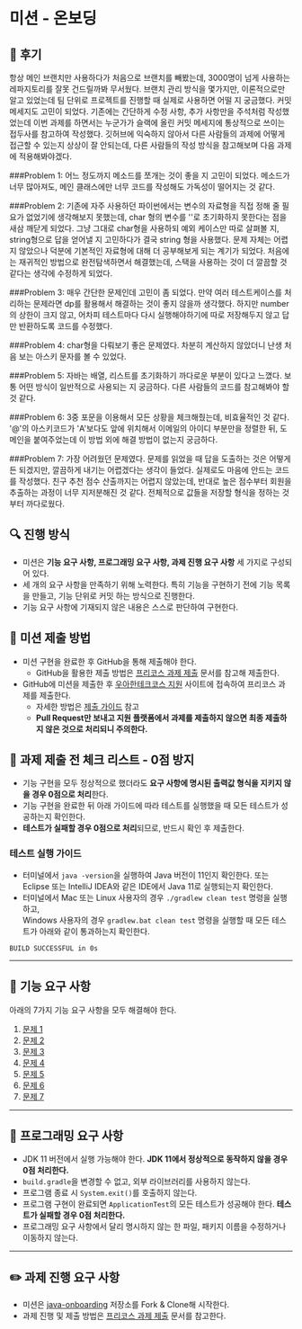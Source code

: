 # 미션 - 온보딩

## 👊 후기 

항상 메인 브랜치만 사용하다가 처음으로 브랜치를 빼봤는데, 3000명이 넘게 사용하는 레파지토리를 잘못 건드릴까봐 무서웠다. 
브랜치 관리 방식을 몇가지만, 이론적으로만 알고 있었는데 팀 단위로 프로젝트를 진행할 때 실제로 사용하면 어떨 지 궁금했다.
커밋 메세지도 고민이 되었다. 기존에는 간단하게 수정 사항, 추가 사항만을 주석처럼 작성했었는데 이번 과제를 하면서는 누군가가 슬랙에 올린 커밋 메세지에 통상적으로 쓰이는 접두사를 참고하여 작성했다. 
깃허브에 익숙하지 않아서 다른 사람들의 과제에 어떻게 접근할 수 있는지 상상이 잘 안되는데, 다른 사람들의 작성 방식을 참고해보며 다음 과제에 적용해봐야겠다.

###Problem 1: 
어느 정도까지 메소드를 쪼개는 것이 좋을 지 고민이 되었다. 
메소드가 너무 많아져도, 메인 클래스에만 너무 코드를 작성해도 가독성이 떨어지는 것 같다.

###Problem 2: 
기존에 자주 사용하던 파이썬에서는 변수의 자료형을 직접 정해 줄 필요가 없었기에 생각해보지 못했는데, char 형의 변수를 ''로 초기화하지 못한다는 점을 새삼 깨닫게 되었다. 
그냥 그대로 char형을 사용하되 예외 케이스만 따로 살펴볼 지, string형으로 답을 얻어낼 지 고민하다가 결국 string 형을 사용했다. 
문제 자체는 어렵지 않았으나 덕분에 기본적인 자료형에 대해 더 공부해보게 되는 계기가 되었다. 
처음에는 재귀적인 방법으로 완전탐색하면서 해결했는데, 스택을 사용하는 것이 더 깔끔할 것 같다는 생각에 수정하게 되었다.

###Problem 3: 
매우 간단한 문제인데 고민이 좀 되었다. 
만약 여러 테스트케이스를 처리하는 문제라면 dp를 활용해서 해결하는 것이 좋지 않을까 생각했다. 
하지만 number의 상한이 크지 않고, 어차피 테스트마다 다시 실행해야하기에 따로 저장해두지 않고 답만 반환하도록 코드를 수정했다.

###Problem 4: 
char형을 다뤄보기 좋은 문제였다. 차분히 계산하지 않았더니 난생 처음 보는 아스키 문자를 볼 수 있었다.

###Problem 5: 
자바는 배열, 리스트를 초기화하기 까다로운 부분이 있다고 느꼈다. 
보통 어떤 방식이 일반적으로 사용되는 지 궁금하다. 다른 사람들의 코드를 참고해봐야 할 것 같다.

###Problem 6: 
3중 포문을 이용해서 모든 상황을 체크해줬는데, 비효율적인 것 같다. 
'@'의 아스키코드가 'A'보다도 앞에 위치해서 이메일의 아이디 부분만을 정렬한 뒤, 도메인을 붙여주었는데 이 방법 외에 해결 방법이 없는지 궁금하다.

###Problem 7: 
가장 어려웠던 문제였다. 문제를 읽었을 때 답을 도출하는 것은 어떻게든 되겠지만, 깔끔하게 내기는 어렵겠다는 생각이 들었다. 
실제로도 마음에 안드는 코드를 작성했다. 
친구 추천 점수 산출까지는 어렵지 않았는데, 반대로 높은 점수부터 회원을 추출하는 과정이 너무 지저분해진 것 같다. 
전체적으로 값들을 저장할 형식을 정하는 것부터 까다로웠다.


## 🔍 진행 방식

- 미션은 **기능 요구 사항, 프로그래밍 요구 사항, 과제 진행 요구 사항** 세 가지로 구성되어 있다.
- 세 개의 요구 사항을 만족하기 위해 노력한다. 특히 기능을 구현하기 전에 기능 목록을 만들고, 기능 단위로 커밋 하는 방식으로 진행한다.
- 기능 요구 사항에 기재되지 않은 내용은 스스로 판단하여 구현한다.

## 📮 미션 제출 방법

- 미션 구현을 완료한 후 GitHub을 통해 제출해야 한다.
    - GitHub을 활용한 제출 방법은 [프리코스 과제 제출](https://github.com/woowacourse/woowacourse-docs/tree/master/precourse) 문서를 참고해
      제출한다.
- GitHub에 미션을 제출한 후 [우아한테크코스 지원](https://apply.techcourse.co.kr) 사이트에 접속하여 프리코스 과제를 제출한다.
    - 자세한 방법은 [제출 가이드](https://github.com/woowacourse/woowacourse-docs/tree/master/precourse#제출-가이드) 참고
    - **Pull Request만 보내고 지원 플랫폼에서 과제를 제출하지 않으면 최종 제출하지 않은 것으로 처리되니 주의한다.**

## 🚨 과제 제출 전 체크 리스트 - 0점 방지

- 기능 구현을 모두 정상적으로 했더라도 **요구 사항에 명시된 출력값 형식을 지키지 않을 경우 0점으로 처리**한다.
- 기능 구현을 완료한 뒤 아래 가이드에 따라 테스트를 실행했을 때 모든 테스트가 성공하는지 확인한다.
- **테스트가 실패할 경우 0점으로 처리**되므로, 반드시 확인 후 제출한다.

### 테스트 실행 가이드

- 터미널에서 `java -version`을 실행하여 Java 버전이 11인지 확인한다. 또는 Eclipse 또는 IntelliJ IDEA와 같은 IDE에서 Java 11로 실행되는지 확인한다.
- 터미널에서 Mac 또는 Linux 사용자의 경우 `./gradlew clean test` 명령을 실행하고,   
  Windows 사용자의 경우  `gradlew.bat clean test` 명령을 실행할 때 모든 테스트가 아래와 같이 통과하는지 확인한다.

```
BUILD SUCCESSFUL in 0s
```

---

## 🚀 기능 요구 사항
아래의 7가지 기능 요구 사항을 모두 해결해야 한다.

1. [문제 1](./docs/PROBLEM1.md)
2. [문제 2](./docs/PROBLEM2.md)
3. [문제 3](./docs/PROBLEM3.md)
4. [문제 4](./docs/PROBLEM4.md)
5. [문제 5](./docs/PROBLEM5.md)
6. [문제 6](./docs/PROBLEM6.md)
7. [문제 7](./docs/PROBLEM7.md)

---

## 🎯 프로그래밍 요구 사항

- JDK 11 버전에서 실행 가능해야 한다. **JDK 11에서 정상적으로 동작하지 않을 경우 0점 처리한다.**
- `build.gradle`을 변경할 수 없고, 외부 라이브러리를 사용하지 않는다.
- 프로그램 종료 시 `System.exit()`를 호출하지 않는다.
- 프로그램 구현이 완료되면 `ApplicationTest`의 모든 테스트가 성공해야 한다. **테스트가 실패할 경우 0점 처리한다.**
- 프로그래밍 요구 사항에서 달리 명시하지 않는 한 파일, 패키지 이름을 수정하거나 이동하지 않는다.

---

## ✏️ 과제 진행 요구 사항

- 미션은 [java-onboarding](https://github.com/woowacourse-precourse/java-onboarding) 저장소를 Fork & Clone해 시작한다.
- 과제 진행 및 제출 방법은 [프리코스 과제 제출](https://github.com/woowacourse/woowacourse-docs/tree/master/precourse) 문서를 참고한다.
